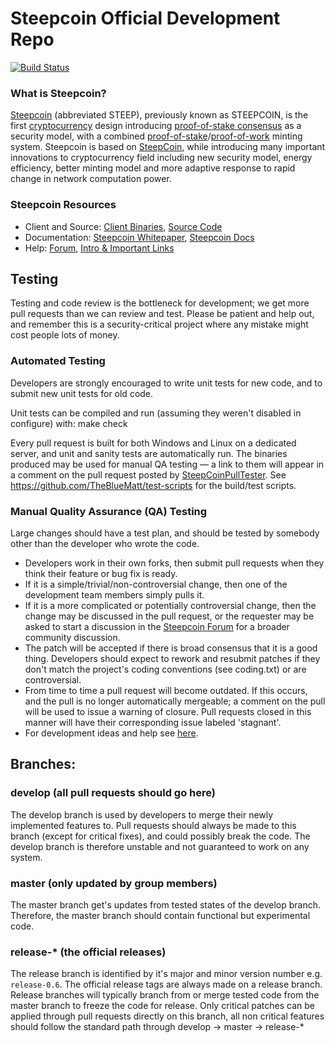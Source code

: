 
Steepcoin Official Development Repo
==================================

[![Build Status](https://travis-ci.org/steepcoin/steepcoin.svg?branch=master)](https://travis-ci.org/steepcoin/steepcoin)

### What is Steepcoin?
[Steepcoin](https://steepcoin.money) (abbreviated STEEP), previously known as STEEPCOIN, is the first [cryptocurrency](https://en.wikipedia.org/wiki/Cryptocurrency) design introducing [proof-of-stake consensus](https://steepcoin.money/resources#whitepaper) as a security model, with a combined [proof-of-stake](https://steepcoin.money/resources#whitepaper)/[proof-of-work](https://en.wikipedia.org/wiki/Proof-of-work_system) minting system. Steepcoin is based on [SteepCoin](https://steepcoin.org), while introducing many important innovations to cryptocurrency field including new security model, energy efficiency, better minting model and more adaptive response to rapid change in network computation power.

### Steepcoin Resources
* Client and Source:
[Client Binaries](https://steepcoin.money/wallet),
[Source Code](https://github.com/steepdevel/steepcoin)
* Documentation: [Steepcoin Whitepaper](https://steepcoin.money/resources#whitepaper),
[Steepcoin Docs](https://docs.steepcoin.money)
* Help: 
[Forum](https://talk.steepcoin.money),
[Intro & Important Links](https://talk.steepcoin.money/t/what-is-steepcoin-intro-important-links/2889)

Testing
-------

Testing and code review is the bottleneck for development; we get more pull
requests than we can review and test. Please be patient and help out, and
remember this is a security-critical project where any mistake might cost people
lots of money.

### Automated Testing

Developers are strongly encouraged to write unit tests for new code, and to submit new unit tests for old code.

Unit tests can be compiled and run (assuming they weren't disabled in configure) with:
  make check

Every pull request is built for both Windows and Linux on a dedicated server,
and unit and sanity tests are automatically run. The binaries produced may be
used for manual QA testing — a link to them will appear in a comment on the
pull request posted by [SteepCoinPullTester](https://github.com/SteepCoinPullTester). See https://github.com/TheBlueMatt/test-scripts
for the build/test scripts.

### Manual Quality Assurance (QA) Testing

Large changes should have a test plan, and should be tested by somebody other
than the developer who wrote the code.

* Developers work in their own forks, then submit pull requests when they think their feature or bug fix is ready.
* If it is a simple/trivial/non-controversial change, then one of the development team members simply pulls it.
* If it is a more complicated or potentially controversial change, then the change may be discussed in the pull request, or the requester may be asked to start a discussion in the [Steepcoin Forum](https://talk.steepcoin.money) for a broader community discussion. 
* The patch will be accepted if there is broad consensus that it is a good thing. Developers should expect to rework and resubmit patches if they don't match the project's coding conventions (see coding.txt) or are controversial.
* From time to time a pull request will become outdated. If this occurs, and the pull is no longer automatically mergeable; a comment on the pull will be used to issue a warning of closure.  Pull requests closed in this manner will have their corresponding issue labeled 'stagnant'.
* For development ideas and help see [here](https://talk.steepcoin.money/c/protocol).

## Branches:

### develop (all pull requests should go here)
The develop branch is used by developers to merge their newly implemented features to.
Pull requests should always be made to this branch (except for critical fixes), and could possibly break the code.
The develop branch is therefore unstable and not guaranteed to work on any system.

### master (only updated by group members)
The master branch get's updates from tested states of the develop branch.
Therefore, the master branch should contain functional but experimental code.

### release-* (the official releases)
The release branch is identified by it's major and minor version number e.g. `release-0.6`.
The official release tags are always made on a release branch.
Release branches will typically branch from or merge tested code from the master branch to freeze the code for release.
Only critical patches can be applied through pull requests directly on this branch, all non critical features should follow the standard path through develop -> master -> release-*

